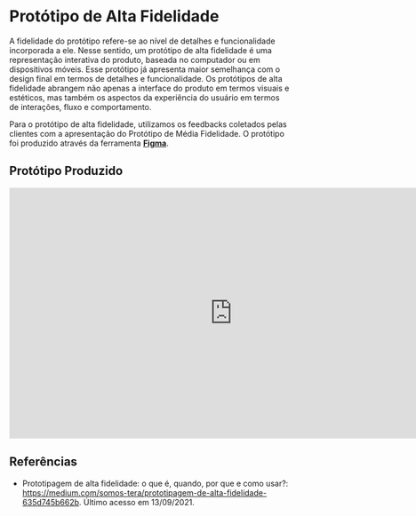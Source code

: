 # Protótipo de Alta Fidelidade

A fidelidade do protótipo refere-se ao nível de detalhes e funcionalidade incorporada a ele. Nesse sentido, um protótipo de alta fidelidade é uma representação interativa do produto, baseada no computador ou em dispositivos móveis. Esse protótipo já apresenta maior semelhança com o design final em termos de detalhes e funcionalidade. Os protótipos de alta fidelidade abrangem não apenas a interface do produto em termos visuais e estéticos, mas também os aspectos da experiência do usuário em termos de interações, fluxo e comportamento.

Para o protótipo de alta fidelidade, utilizamos os feedbacks coletados pelas clientes com a apresentação do Protótipo de Média Fidelidade. O protótipo foi produzido através da ferramenta [**Figma**](https://www.figma.com/).

## Protótipo Produzido

<iframe style="border: 1px solid rgba(0, 0, 0, 0.1);" width="800" height="450" src="https://www.figma.com/embed?embed_host=share&url=https%3A%2F%2Fwww.figma.com%2Fproto%2FOGCQQz8k2yvn5cMU6J0Bg7%2FProt%C3%B3tipo-Alta-Fidelidade-L%C3%ADnguas-Ind%C3%ADgenas%3Fnode-id%3D160%253A128%26scaling%3Dscale-down%26page-id%3D0%253A1%26starting-point-node-id%3D160%253A128" allowfullscreen></iframe>

## Referências
* Prototipagem de alta fidelidade: o que é, quando, por que e como usar?: https://medium.com/somos-tera/prototipagem-de-alta-fidelidade-635d745b662b. Último acesso em 13/09/2021.